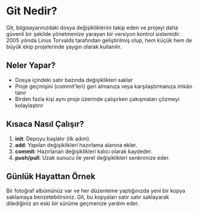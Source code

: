 # Git Nedir?

Git, bilgisayarınızdaki dosya değişikliklerini takip eden ve projeyi daha güvenli bir şekilde yönetmenize yarayan bir versiyon kontrol sistemidir. 2005 yılında Linus Torvalds tarafından geliştirilmiş olup, hem küçük hem de büyük ekip projelerinde yaygın olarak kullanılır.

## Neler Yapar?
- Dosya içindeki satır bazında değişiklikleri saklar
- Proje geçmişini (commit’leri) geri almanıza veya karşılaştırmanıza imkân tanır
- Birden fazla kişi aynı proje üzerinde çalışırken çakışmaları çözmeyi kolaylaştırır

## Kısaca Nasıl Çalışır?
1. **init**: Depoyu başlatır (ilk adım).
2. **add**: Yapılan değişiklikleri hazırlama alanına ekler.
3. **commit**: Hazırlanan değişiklikleri kalıcı olarak kaydeder.
4. **push/pull**: Uzak sunucu ile yerel değişiklikleri senkronize eder.

## Günlük Hayattan Örnek
Bir fotoğraf albümünüz var ve her düzenleme yaptığınızda yeni bir kopya saklamaya benzetebilirsiniz. Git, bu kopyaları satır satır saklayarak dilediğiniz an eski bir sürüme geçmenize yardım eder.
